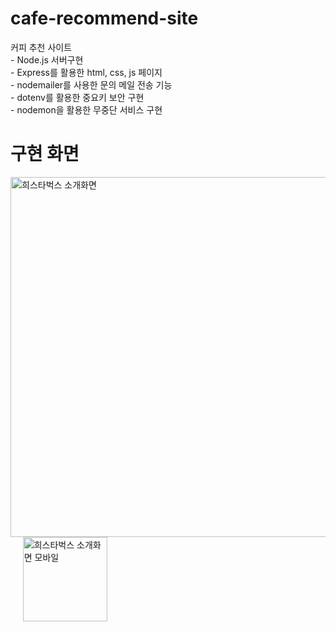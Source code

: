 # cafe-recommend-site
커피 추천 사이트
<br> - Node.js 서버구현 
<br> - Express를 활용한 html, css, js 페이지 
<br> - nodemailer를 사용한 문의 메일 전송 기능
<br> - dotenv를 활용한 중요키 보안 구현 
<br> - nodemon을 활용한 무중단 서비스 구현
# 구현 화면
<img width="576" alt="희스타벅스 소개화면" src="https://github.com/user-attachments/assets/18aec2b7-ac08-4807-bdb8-f5a789948b1d" /> &#160;&#160;&#160;&#160;
<img width="135" alt="희스타벅스 소개화면 모바일" src="https://github.com/user-attachments/assets/1ffd0a6d-4dac-4be8-b80a-3436261e97e7" />
